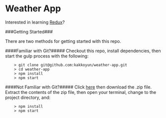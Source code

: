 # Weather App

Interested in learning [Redux](https://www.udemy.com/react-redux/)?

###Getting Started###

There are two methods for getting started with this repo.

####Familiar with Git?#####
Checkout this repo, install dependencies, then start the gulp process with the following:

```
	> git clone git@github.com:kakkoyun/weather-app.git
	> cd weather-app
	> npm install
	> npm start
```

####Not Familiar with Git?#####
Click [here](https://github.com/kakkoyun/weather-app/releases) then download the .zip file.  Extract the contents of the zip file, then open your terminal, change to the project directory, and:

```
	> npm install
	> npm start
```
